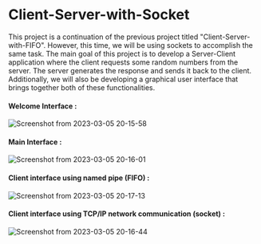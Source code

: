 # Client-Server-with-Socket

This project is a continuation of the previous project titled "Client-Server-with-FIFO". However, this time, we will be using sockets to accomplish the same task. The main goal of this project is to develop a Server-Client application where the client requests some random numbers from the server. The server generates the response and sends it back to the client. Additionally, we will also be developing a graphical user interface that brings together both of these functionalities.

#### Welcome Interface :
![Screenshot from 2023-03-05 20-15-58](https://user-images.githubusercontent.com/89909599/222983924-45e7dad3-8519-4f5f-9430-ccda0bd67936.png)

#### Main Interface :
![Screenshot from 2023-03-05 20-16-01](https://user-images.githubusercontent.com/89909599/222983914-f679e5f1-311e-4680-ba28-1a9037997661.png)

#### Client interface using named pipe (FIFO) :
![Screenshot from 2023-03-05 20-17-13](https://user-images.githubusercontent.com/89909599/222983930-09653a8b-231d-454b-b2ec-254a99c82bc4.png)

#### Client interface using TCP/IP network communication (socket) :
![Screenshot from 2023-03-05 20-16-44](https://user-images.githubusercontent.com/89909599/222983934-4983531b-7f50-4a89-85ec-482e42b8bf5e.png)
